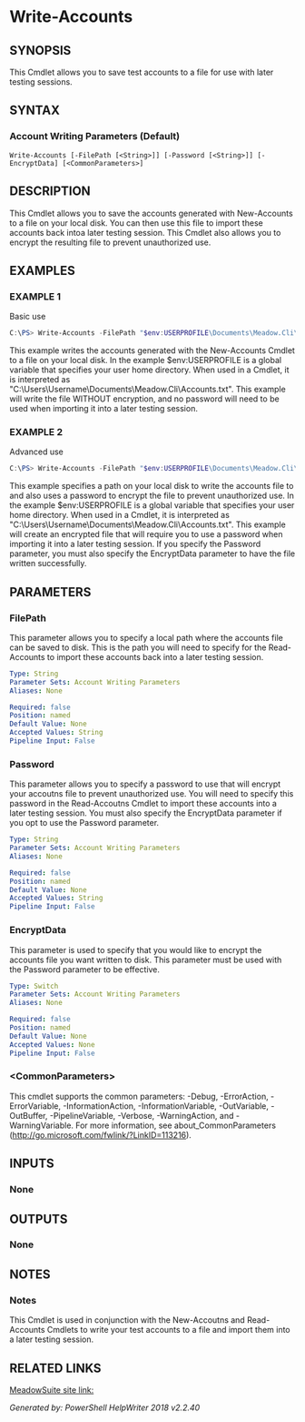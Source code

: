 ﻿# Write-Accounts

## SYNOPSIS
This Cmdlet allows you to save test accounts to a file for use with later testing sessions.

## SYNTAX

### Account Writing Parameters (Default)
```
Write-Accounts [-FilePath [<String>]] [-Password [<String>]] [-EncryptData] [<CommonParameters>]
```

## DESCRIPTION
This Cmdlet allows you to save the accounts generated with New-Accounts to a file on your local disk.  You can then use this file to import these accounts back intoa later testing session.  This Cmdlet also allows you to encrypt the resulting file to prevent unauthorized use.

## EXAMPLES

### EXAMPLE 1
Basic use
```powershell
C:\PS> Write-Accounts -FilePath "$env:USERPROFILE\Documents\Meadow.Cli\Accounts.txt"
```

This example writes the accounts generated with the New-Accounts Cmdlet to a file on your local disk.  In the example $env:USERPROFILE is a global variable that specifies your user home directory.  When used in a Cmdlet, it is interpreted as "C:\\Users\\Username\\Documents\\Meadow.Cli\\Accounts.txt".  This example will write the file WITHOUT encryption, and no password will need to be used when importing it into a later testing session.

### EXAMPLE 2
Advanced use
```powershell
C:\PS> Write-Accounts -FilePath "$env:USERPROFILE\Documents\Meadow.Cli\Accounts.txt" -Password 'My-Password!' -EncryptData
```

This example specifies a path on your local disk to write the accounts file to and also uses a password to encrypt the file to prevent unauthorized use.   In the example $env:USERPROFILE is a global variable that specifies your user home directory.  When used in a Cmdlet, it is interpreted as "C:\\Users\\Username\\Documents\\Meadow.Cli\\Accounts.txt".  This example will create an encrypted file that will require you to use a password when importing it into a later testing session.  If you specify the Password parameter, you must also specify the EncryptData parameter to have the file written successfully.

## PARAMETERS

### FilePath
This parameter allows you to specify a local path where the accounts file can be saved to disk.  This is the path you will need to specify for the Read-Accounts to import these accounts back into a later testing session.

```yaml
Type: String
Parameter Sets: Account Writing Parameters
Aliases: None

Required: false
Position: named
Default Value: None
Accepted Values: String
Pipeline Input: False
```

### Password
This parameter allows you to specify a password to use that will encrypt your accoutns file to prevent unauthorized use.  You will need to specify this password in the Read-Accoutns Cmdlet to import these accounts into a later testing session.  You must also specify the EncryptData parameter if you opt to use the Password parameter.

```yaml
Type: String
Parameter Sets: Account Writing Parameters
Aliases: None

Required: false
Position: named
Default Value: None
Accepted Values: String
Pipeline Input: False
```

### EncryptData
This parameter is used to specify that you would like to encrypt the accounts file you want written to disk.  This parameter must be used with the Password parameter to be effective.

```yaml
Type: Switch
Parameter Sets: Account Writing Parameters
Aliases: None

Required: false
Position: named
Default Value: None
Accepted Values: None
Pipeline Input: False
```

### \<CommonParameters\>
This cmdlet supports the common parameters: -Debug, -ErrorAction, -ErrorVariable, -InformationAction, -InformationVariable, -OutVariable, -OutBuffer, -PipelineVariable, -Verbose, -WarningAction, and -WarningVariable. For more information, see about_CommonParameters (http://go.microsoft.com/fwlink/?LinkID=113216).

## INPUTS

### None


## OUTPUTS

### None


## NOTES

### Notes
This Cmdlet is used in conjunction with the New-Accoutns and Read-Accounts Cmdlets to write your test accounts to a file and import them into a later testing session.

## RELATED LINKS

[MeadowSuite site link:](https://meadowsuite.com)


*Generated by: PowerShell HelpWriter 2018 v2.2.40*
